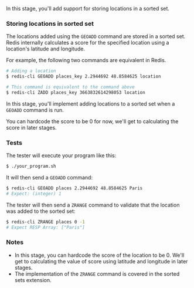 In this stage, you'll add support for storing locations in a sorted set.

### Storing locations in sorted set

The locations added using the `GEOADD` command are stored in a sorted set. Redis internally calculates a score for the specified location using a location's latitude and longitude.

For example, the following two commands are equivalent in Redis.

```bash
# Adding a location
$ redis-cli GEOADD places_key 2.2944692 48.8584625 location

# This command is equivalent to the command above
$ redis-cli ZADD places_key 3663832614298053 location
```

In this stage, you'll implement adding locations to a sorted set when a `GEOADD` command is run.

You can hardcode the score to be 0 for now, we'll get to calculating the score in later stages.

### Tests

The tester will execute your program like this:

```bash
$ ./your_program.sh
```

It will then send a `GEOADD` command:

```bash
$ redis-cli GEOADD places 2.2944692 48.8584625 Paris
# Expect: (integer) 1
```

The tester will then send a `ZRANGE` command to validate that the location was added to the sorted set:

```bash
$ redis-cli ZRANGE places 0 -1
# Expect RESP Array: ["Paris"]
```

### Notes

- In this stage, you can hardcode the score of the location to be 0. We'll get to calculating the value of score using latitude and longitude in later stages.
- The implementation of the `ZRANGE` command is covered in the sorted sets extension.
